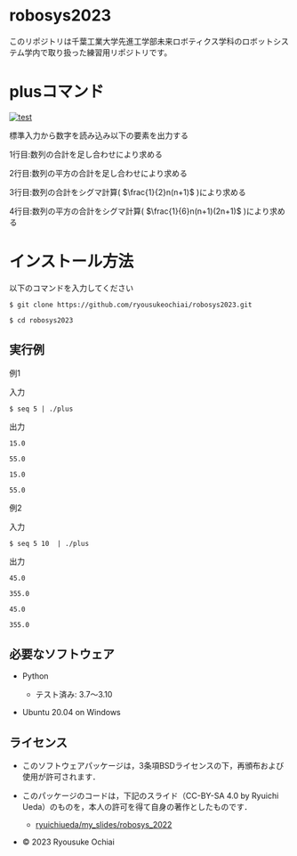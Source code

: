 # robosys2023

このリポジトリは千葉工業大学先進工学部未来ロボティクス学科のロボットシステム学内で取り扱った練習用リポジトリです。


# plusコマンド
[![test](https://github.com/ryousukeochiai/robosys2023/actions/workflows/test.yml/badge.svg)](https://github.com/ryousukeochiai/robosys2023/actions/workflows/test.yml)

標準入力から数字を読み込み以下の要素を出力する

1行目:数列の合計を足し合わせにより求める

2行目:数列の平方の合計を足し合わせにより求める

3行目:数列の合計をシグマ計算( $\frac{1}{2}n(n+1)$ )により求める

4行目:数列の平方の合計をシグマ計算( $\frac{1}{6}n(n+1)(2n+1)$ )により求める

# インストール方法

以下のコマンドを入力してください

```
$ git clone https://github.com/ryousukeochiai/robosys2023.git
```

```
$ cd robosys2023
```

## 実行例

例1

入力

```
$ seq 5 | ./plus
```

出力

```
15.0

55.0

15.0

55.0
```


例2

入力

```
$ seq 5 10  | ./plus
```

出力

```
45.0

355.0

45.0

355.0
```


## 必要なソフトウェア
* Python
  * テスト済み: 3.7〜3.10

* Ubuntu 20.04 on Windows

## ライセンス
* このソフトウェアパッケージは，3条項BSDライセンスの下，再頒布および使用が許可されます．
* このパッケージのコードは，下記のスライド（CC-BY-SA 4.0 by Ryuichi Ueda）のものを，本人の許可を得て自身の著作としたものです．
   * [ryuichiueda/my_slides/robosys_2022](https://github.com/ryuichiueda/my_slides/tree/master/robosys_2022)

* © 2023 Ryousuke Ochiai
